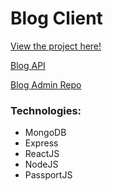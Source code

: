 # Blog Client

<p><a href="https://kumang-subba.github.io/blog-client/" target="_blank" rel="noopener noreferrer">View the project here!</a></p>

<p> <a href="https://github.com/kumang-subba/Blog-API" target="_blank" rel="noopener noreferrer">Blog API</a></p>

<p><a href="https://github.com/kumang-subba/blog-api-admin" target="_blank" rel="noopener noreferrer">Blog Admin Repo</a></p>

 <h3>Technologies:</h3>
  <ul>
  <li>MongoDB</li>
  <li>Express</li>
  <li>ReactJS</li>
  <li>NodeJS</li>
  <li>PassportJS</li>
 </ul>
